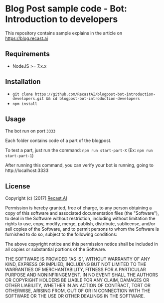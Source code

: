 # Blog Post sample code - Bot: Introduction to developers

This repository contains sample explains in the article on https://blog.recast.ai

## Requirements

- NodeJS >= 7.x.x

## Installation

- `git clone https://github.com/RecastAI/blogpost-bot-introduction-developers.git && cd blogpost-bot-introduction-developers`
- `npm install`

## Usage

The bot run on port `3333`

Each folder contains code of a part of the blogpost.

To test a part, just run the command:
`npm run start-part-X` (Ex: `npm run start-part-1`)

After running this command, you can verify your bot is running, going to http://localhost:3333

## License

Copyright (c) [2017] [Recast.AI](https://recast.ai)

Permission is hereby granted, free of charge, to any person obtaining a copy
of this software and associated documentation files (the "Software"), to deal
in the Software without restriction, including without limitation the rights
to use, copy, modify, merge, publish, distribute, sublicense, and/or sell
copies of the Software, and to permit persons to whom the Software is
furnished to do so, subject to the following conditions:

The above copyright notice and this permission notice shall be included in all
copies or substantial portions of the Software.

THE SOFTWARE IS PROVIDED "AS IS", WITHOUT WARRANTY OF ANY KIND, EXPRESS OR
IMPLIED, INCLUDING BUT NOT LIMITED TO THE WARRANTIES OF MERCHANTABILITY,
FITNESS FOR A PARTICULAR PURPOSE AND NONINFRINGEMENT. IN NO EVENT SHALL THE
AUTHORS OR COPYRIGHT HOLDERS BE LIABLE FOR ANY CLAIM, DAMAGES OR OTHER
LIABILITY, WHETHER IN AN ACTION OF CONTRACT, TORT OR OTHERWISE, ARISING FROM,
OUT OF OR IN CONNECTION WITH THE SOFTWARE OR THE USE OR OTHER DEALINGS IN THE
SOFTWARE.
